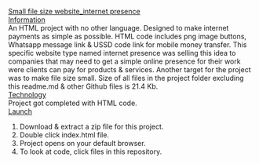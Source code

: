 <ins>Small file size website_internet presence</ins><br>
<ins>Information</ins><br>
An HTML project with no other language. Designed to make internet payments as simple as possible. HTML code includes png image buttons, Whatsapp message link & USSD code link for mobile money transfer. This specific website type named internet presence was selling this idea to companies that may need to get a simple online presence for their work were clients can pay for products & services. Another target for the project was to make file size small. Size of all files in the project folder excluding this readme.md & other Github files is 21.4 Kb.<br>
<ins>Technology</ins><br>
Project got completed  with HTML code.<br>
<ins>Launch</ins><br>
1. Download & extract a zip file for this project.
2. Double click index.html file.
3. Project opens on your default browser. 
4. To look at code, click files in this repository.
